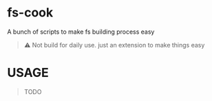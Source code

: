 # fs-cook
A bunch of scripts to make fs building process easy

> ⚠️ Not build for daily use. just an extension to make things easy

# USAGE

> TODO
